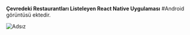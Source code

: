 **Çevredeki Restaurantları Listeleyen React Native Uygulaması**
#Android görüntüsü ektedir.

![Adsız](https://user-images.githubusercontent.com/40969473/84700130-51f33700-af5b-11ea-817a-74a206f779ab.png)
 
